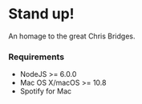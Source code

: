 # Stand up!
An homage to the great Chris Bridges.

### Requirements
- NodeJS >= 6.0.0
- Mac OS X/macOS >= 10.8
- Spotify for Mac
